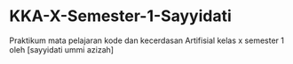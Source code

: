 # KKA-X-Semester-1-Sayyidati
Praktikum mata pelajaran kode dan kecerdasan Artifisial kelas x semester 1 oleh [sayyidati ummi azizah] 
